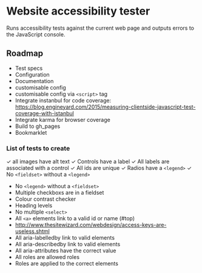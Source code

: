 # Website accessibility tester

Runs accessibility tests against the current web page and
outputs errors to the JavaScript console.

## Roadmap

- Test specs
- Configuration
- Documentation
- customisable config
- customisable config via `<script>` tag
- Integrate instanbul for code coverage:
  https://blog.engineyard.com/2015/measuring-clientside-javascript-test-coverage-with-istanbul
- Integrate karma for browser coverage
- Build to gh_pages
- Bookmarklet

### List of tests to create

✓ all images have alt text
✓ Controls have a label
✓ All labels are associated with a control
✓ All ids are unique
✓ Radios have a `<legend>`
✓ No `<fieldset>` without a `<legend>`
- No `<legend>` without a `<fieldset>`
- Multiple checkboxs are in a fieldset
- Colour contrast checker
- Heading levels
- No multiple `<select>`
- All `<a>` elements link to a valid id or name (#top)
- http://www.thesitewizard.com/webdesign/access-keys-are-useless.shtml
- All aria-labelledby link to valid elements
- All aria-describedby link to valid elements
- All aria-attributes have the correct value
- All roles are allowed roles
- Roles are applied to the correct elements
